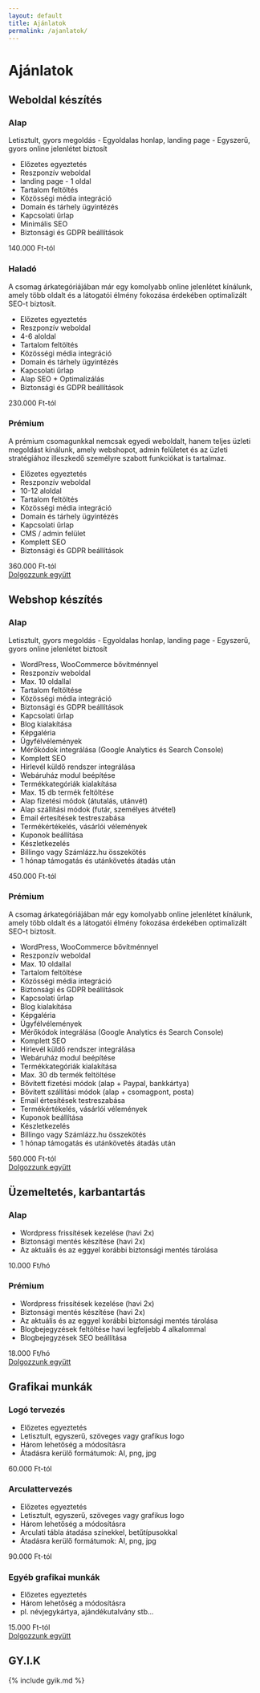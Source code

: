 ```yaml
---
layout: default
title: Ajánlatok
permalink: /ajanlatok/
---
```

<div class="headline">
    <h1 data-aos="fade-right">Ajánlatok</h1>
</div>
<div class="boxContainerLighter">
    <div data-aos="fade-right" data-aos-delay="200" class="boxTitle">
        <h2>Weboldal készítés</h2>
    </div>  
    <div class="boxContainer">
        <div class="box" data-aos="fade-right" data-aos-delay="600">
            <h3>Alap</h3>
            <p>Letisztult, gyors megoldás - Egyoldalas honlap, landing page - Egyszerű, gyors online jelenlétet biztosít</p>
            <ul>
                <li>Előzetes egyeztetés</li>
                <li>Reszponzív weboldal</li>
                <li>landing page - 1 oldal</li>
                <li>Tartalom feltöltés</li>
                <li>Közösségi média integráció</li>
                <li>Domain és tárhely ügyintézés</li>
                <li>Kapcsolati űrlap</li>
                <li>Minimális SEO</li>
                <li>Biztonsági és GDPR beállítások</li>
            </ul>
            <span>140.000 Ft-tól</span>
        </div>
        <div class="box" data-aos="fade-right" data-aos-delay="400">
            <h3>Haladó</h3>
            <p>A csomag árkategóriájában már egy komolyabb online jelenlétet kínálunk, amely több oldalt és a látogatói élmény fokozása érdekében optimalizált SEO-t biztosít.</p>
            <ul>
                <li>Előzetes egyeztetés</li>
                <li>Reszponzív weboldal</li>
                <li>4-6 aloldal</li>
                <li>Tartalom feltöltés</li>
                <li>Közösségi média integráció</li>
                <li>Domain és tárhely ügyintézés</li>
                <li>Kapcsolati űrlap</li>
                <li>Alap SEO + Optimalizálás</li>
                <li>Biztonsági és GDPR beállítások</li>
            </ul>
            <span>230.000 Ft-tól</span>
        </div>
        <div class="box" data-aos="fade-right" data-aos-delay="200">
            <h3>Prémium</h3>
            <p>A prémium csomagunkkal nemcsak egyedi weboldalt, hanem teljes üzleti megoldást kínálunk, amely webshopot, admin felületet és az üzleti stratégiához illeszkedő személyre szabott funkciókat is tartalmaz.</p>
            <ul>
                <li>Előzetes egyeztetés</li>
                <li>Reszponzív weboldal</li>
                <li>10-12 aloldal</li>
                <li>Tartalom feltöltés</li>
                <li>Közösségi média integráció</li>
                <li>Domain és tárhely ügyintézés</li>
                <li>Kapcsolati űrlap</li>
                <li>CMS / admin felület</li>
                <li>Komplett SEO</li>
                <li>Biztonsági és GDPR beállítások</li>
            </ul>
            <span>360.000 Ft-tól</span>
        </div>
    </div>
    <div data-aos="fade-right">
        <a href="../kapcsolat" class="button">
            <span>Dolgozzunk együtt</span>
            <i data-lucide="briefcase-business" class="icon"></i>
        </a>
    </div>
</div>
<div class="boxContainerDarker mT-4">
    <div class="boxTitle" data-aos="fade-right" data-aos-delay="200">
        <h2>Webshop készítés</h2>
    </div>
    <div class="boxContainer_2">
        <div class="box" data-aos="fade-right" data-aos-delay="400">
            <h3>Alap</h3>
            <p>Letisztult, gyors megoldás - Egyoldalas honlap, landing page - Egyszerű, gyors online jelenlétet biztosít</p>
            <ul>
                <li>WordPress, WooCommerce bővítménnyel</li>
                <li>Reszponzív weboldal</li>
                <li>Max. 10 oldallal</li>
                <li>Tartalom feltöltése</li>
                <li>Közösségi média integráció</li>
                <li>Biztonsági és GDPR beállítások</li>
                <li>Kapcsolati űrlap</li>
                <li>Blog kialakítása</li>
                <li>Képgaléria</li>
                <li>Ügyfélvélemények</li>
                <li>Mérőkódok integrálása (Google Analytics és Search Console)</li>
                <li>Komplett SEO</li>
                <li>Hírlevél küldő rendszer integrálása</li>
                <li>Webáruház modul beépítése</li>
                <li>Termékkategóriák kialakítása</li>
                <li>Max. 15 db termék feltöltése</li>
                <li>Alap fizetési módok (átutalás, utánvét)</li>
                <li>Alap szállítási módok (futár, személyes átvétel)</li>
                <li>Email értesítések testreszabása</li>
                <li>Termékértékelés, vásárlói vélemények</li>
                <li>Kuponok beállítása</li>
                <li>Készletkezelés</li>
                <li>Billingo vagy Számlázz.hu összekötés</li>
                <li>1 hónap támogatás és utánkövetés átadás után</li>
            </ul>
            <span>450.000 Ft-tól</span>
        </div>
        <div class="box" data-aos="fade-right" data-aos-delay="200">
            <h3>Prémium</h3>
            <p>A csomag árkategóriájában már egy komolyabb online jelenlétet kínálunk, amely több oldalt és a látogatói élmény fokozása érdekében optimalizált SEO-t biztosít.</p>
            <ul>
                <li>WordPress, WooCommerce bővítménnyel</li>
                <li>Reszponzív weboldal</li>
                <li>Max. 10 oldallal</li>
                <li>Tartalom feltöltése</li>
                <li>Közösségi média integráció</li>
                <li>Biztonsági és GDPR beállítások</li>
                <li>Kapcsolati űrlap</li>
                <li>Blog kialakítása</li>
                <li>Képgaléria</li>
                <li>Ügyfélvélemények</li>
                <li>Mérőkódok integrálása (Google Analytics és Search Console)</li>
                <li>Komplett SEO</li>
                <li>Hírlevél küldő rendszer integrálása</li>
                <li>Webáruház modul beépítése</li>
                <li>Termékkategóriák kialakítása</li>
                <li>Max. 30 db termék feltöltése</li>
                <li>Bővített fizetési módok (alap + Paypal, bankkártya)</li>
                <li>Bővített szállítási módok (alap + csomagpont, posta)</li>
                <li>Email értesítések testreszabása</li>
                <li>Termékértékelés, vásárlói vélemények</li>
                <li>Kuponok beállítása</li>
                <li>Készletkezelés</li>
                <li>Billingo vagy Számlázz.hu összekötés</li>
                <li>1 hónap támogatás és utánkövetés átadás után</li>
            </ul>
            <span>560.000 Ft-tól</span>
        </div>
    </div>
    <div data-aos="fade-right">
        <a href="../kapcsolat" class="button">
            <span>Dolgozzunk együtt</span>
            <i data-lucide="briefcase-business" class="icon"></i>
        </a>
    </div>
</div>
<div class="boxContainerLighter">
    <div class="boxTitle" data-aos="fade-right" data-aos-delay="200">
        <h2>Üzemeltetés, karbantartás</h2>
    </div>
    <div class="boxContainer_2">
        <div class="box" data-aos="fade-right" data-aos-delay="400">
            <h3>Alap</h3>
            <ul>
                <li>Wordpress frissítések kezelése (havi 2x)</li>
                <li>Biztonsági mentés készítése (havi 2x)</li>
                <li>Az aktuális és az eggyel korábbi biztonsági mentés tárolása</li>
            </ul>
            <span>10.000 Ft/hó</span>
        </div>
        <div class="box" data-aos="fade-right" data-aos-delay="200">
            <h3>Prémium</h3>
            <ul>
                <li>Wordpress frissítések kezelése (havi 2x)</li>
                <li>Biztonsági mentés készítése (havi 2x)</li>
                <li>Az aktuális és az eggyel korábbi biztonsági mentés tárolása</li>
                <li>Blogbejegyzések feltöltése havi legfeljebb 4 alkalommal</li>
                <li>Blogbejegyzések SEO beállítása</li>
            </ul>
            <span>18.000 Ft/hó</span>
        </div>
    </div>
    <div data-aos="fade-right">
        <a href="../kapcsolat" class="button">
            <span>Dolgozzunk együtt</span>
            <i data-lucide="briefcase-business" class="icon"></i>
        </a>
    </div>
</div>
<div class="boxContainerDarker mT-4">
    <div class="boxTitle" data-aos="fade-right" data-aos-delay="200">
        <h2>Grafikai munkák</h2>
    </div>
    <div class="boxContainer">
        <div class="box" data-aos="fade-right" data-aos-delay="600">
            <h3>Logó tervezés</h3>
            <ul>
                <li>Előzetes egyeztetés</li>
                <li>Letisztult, egyszerű, szöveges vagy grafikus logo</li>
                <li>Három lehetőség a módosításra</li>
                <li>Átadásra kerülő formátumok: AI, png, jpg</li>
            </ul>
            <span>60.000 Ft-tól</span>
        </div>
        <div class="box" data-aos="fade-right" data-aos-delay="400">
            <h3>Arculattervezés</h3>
            <ul>
                <li>Előzetes egyeztetés</li>
                <li>Letisztult, egyszerű, szöveges vagy grafikus logo</li>
                <li>Három lehetőség a módosításra</li>
                <li>Arculati tábla átadása színekkel, betűtípusokkal</li>
                <li>Átadásra kerülő formátumok: AI, png, jpg</li>
            </ul>
            <span>90.000 Ft-tól</span>
        </div>
        <div class="box" data-aos="fade-right" data-aos-delay="200">
            <h3>Egyéb grafikai munkák</h3>
            <ul>
                <li>Előzetes egyeztetés</li>
                <li>Három lehetőség a módosításra</li>
                <li>pl. névjegykártya, ajándékutalvány stb...</li>
            </ul>
            <span>15.000 Ft-tól</span>
        </div>
    </div>
    <div data-aos="fade-right">
        <a href="../kapcsolat" class="button">
            <span>Dolgozzunk együtt</span>
            <i data-lucide="briefcase-business" class="icon"></i>
        </a>
    </div>
</div>
<div class="boxTitle" data-aos="fade-right">
    <h2>GY.I.K</h2>
</div>
{% include gyik.md %}